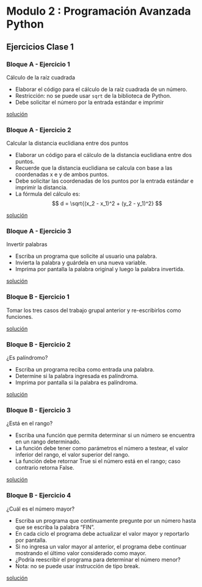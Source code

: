 # Modulo 2 : Programación Avanzada Python

## Ejercicios Clase 1


### Bloque A - Ejercicio 1
Cálculo de la raíz cuadrada
* Elaborar el código para el cálculo de la raíz cuadrada de un número.
* Restricción: no se puede usar `sqrt` de la biblioteca de Python.
* Debe solicitar el número por la entrada estándar e imprimir

[solución](bloque-a-ej-1.py)

### Bloque A - Ejercicio 2

Calcular la distancia euclidiana entre dos puntos

* Elaborar un código para el cálculo de la distancia euclidiana entre dos puntos.
* Recuerde que la distancia euclidiana se calcula con base a las coordenadas x e y de ambos puntos.
* Debe solicitar las coordenadas de los puntos por la entrada estándar e imprimir la distancia.
* La fórmula del cálculo es:
$$ d = \sqrt{(x_2 - x_1)^2 + (y_2 - y_1)^2} $$

[solución](bloque-a-ej-2.py)

### Bloque A - Ejercicio 3
Invertir palabras
* Escriba un programa que solicite al usuario una palabra.
* Invierta la palabra y guárdela en una nueva variable.
* Imprima por pantalla la palabra original y luego la palabra invertida.

[solución](bloque-a-ej-3.py)

### Bloque B - Ejercicio 1
Tomar los tres casos del trabajo grupal anterior y re-escribirlos como funciones.

[solución](bloque-b-ej-1.py)

### Bloque B - Ejercicio 2
¿Es palíndromo?
* Escriba un programa reciba como entrada una palabra.
* Determine si la palabra ingresada es palíndroma.
* Imprima por pantalla si la palabra es palíndroma.

[solución](bloque-b-ej-2.py)

### Bloque B - Ejercicio 3
¿Está en el rango?
* Escriba una función que permita determinar si un número se encuentra en un rango determinado.
* La función debe tener como parámetros el número a testear, el valor inferior del rango, el valor superior del rango.
* La función debe retornar True si el número está en el rango; caso contrario retorna False.

[solución](bloque-b-ej-3.py)

### Bloque B - Ejercicio 4
¿Cuál es el número mayor?
* Escriba un programa que continuamente pregunte por un número hasta que se escriba la palabra “FIN”.
* En cada ciclo el programa debe actualizar el valor mayor y reportarlo por pantalla.
* Si no ingresa un valor mayor al anterior, el programa debe continuar mostrando el último valor considerado como mayor.
* ¿Podría reescribir el programa para determinar el número menor?
* Nota: no se puede usar instrucción de tipo break.

[solución](bloque-b-ej-4.py)
